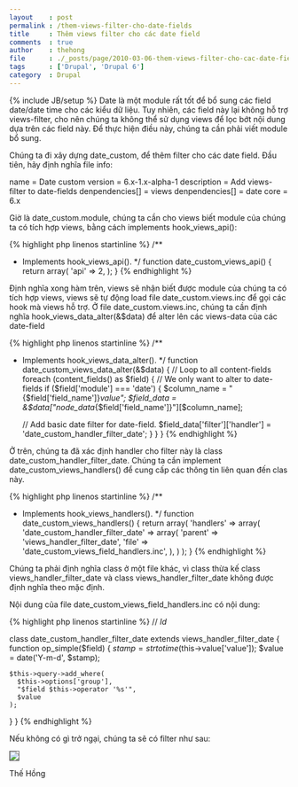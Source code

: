 ```yaml
---
layout    : post
permalink : /them-views-filter-cho-date-fields
title     : Thêm views filter cho các date field
comments  : true
author    : thehong
file      : ./_posts/page/2010-03-06-them-views-filter-cho-cac-date-field.md
tags      : ['Drupal', 'Drupal 6']
category  : Drupal
---
```

{% include JB/setup %}
Date là một module rất tốt để bổ sung các field date/date time cho các kiểu dữ liệu. Tuy nhiên, các field này lại không hỗ trợ views-filter, cho nên chúng ta không thể sử dụng views để lọc bớt nội dung dựa trên các field này. Để thực hiện điều này, chúng ta cần phải viết module bổ sung.

Chúng ta đi xây dựng date_custom, để thêm filter cho các date field. Đầu tiên, hãy định nghĩa file info:

name = Date custom
version = 6.x-1.x-alpha-1
description = Add views-filter to date-fields
denpendencies[] = views
denpendencies[] = date
core = 6.x

Giờ là date_custom.module, chúng ta cần cho views biết module của chúng ta có tích hợp views, bằng cách implements hook_views_api():

{% highlight php linenos startinline %}
/**
 * Implements hook_views_api().
 */
function date_custom_views_api() {
  return array(
    'api' => 2,
  );
}
{% endhighlight %}

Định nghĩa xong hàm trên, views sẽ nhận biết được module của chúng ta có tích hợp views, views sẽ tự động load file date_custom.views.inc để gọi các hook mà views hỗ trợ. Ở file date_custom.views.inc, chúng ta cần định nghĩa hook_views_data_alter(&$data) để alter lên các views-data của các date-field

{% highlight php linenos startinline %}
/**
 * Implements hook_views_data_alter().
 */
function date_custom_views_data_alter(&$data) {
  // Loop to all content-fields
  foreach (content_fields() as $field) {
    // We only want to alter to date-fields
    if ($field['module'] === 'date') {
      $column_name = "{$field['field_name']}_value";
      $field_data = &$data["node_data_{$field['field_name']}"][$column_name];

      // Add basic date filter for date-field.
      $field_data['filter']['handler'] = 'date_custom_handler_filter_date';
    }
  }
}
{% endhighlight %}

Ở trên, chúng ta đã xác định handler cho filter này là class date_custom_handler_filter_date. Chúng ta cần implement date_custom_views_handlers() để cung cấp các thông tin liên quan đến clas này.

{% highlight php linenos startinline %}
/**
 * Implements hook_views_handlers().
 */
function date_custom_views_handlers() {
  return array(
    'handlers' => array(
      'date_custom_handler_filter_date' => array(
        'parent' => 'views_handler_filter_date',
        'file'   => 'date_custom_views_field_handlers.inc',
      ),
    )
  );
}
{% endhighlight %}

Chúng ta phải định nghĩa class ở một file khác, vì class thừa kế class views_handler_filter_date và class views_handler_filter_date không được định nghĩa theo mặc định.

Nội dung của file date_custom_views_field_handlers.inc có nội dung:

{% highlight php linenos startinline %}
// $Id$

class date_custom_handler_filter_date extends views_handler_filter_date {
  function op_simple($field) {
    $stamp = strtotime($this->value['value']);
    $value = date('Y-m-d', $stamp);
    
    $this->query->add_where(
      $this->options['group'], 
      "$field $this->operator '%s'",
      $value
    );
  }
}
{% endhighlight %}

Nếu không có gì trở ngại, chúng ta sẽ có filter như sau:

<img style="border: 1px #555 solid;" src="https://docs.google.com/a/toila.net/File?id=dhsf5s3g_35dcjq3mc7_b" />

Thế Hồng